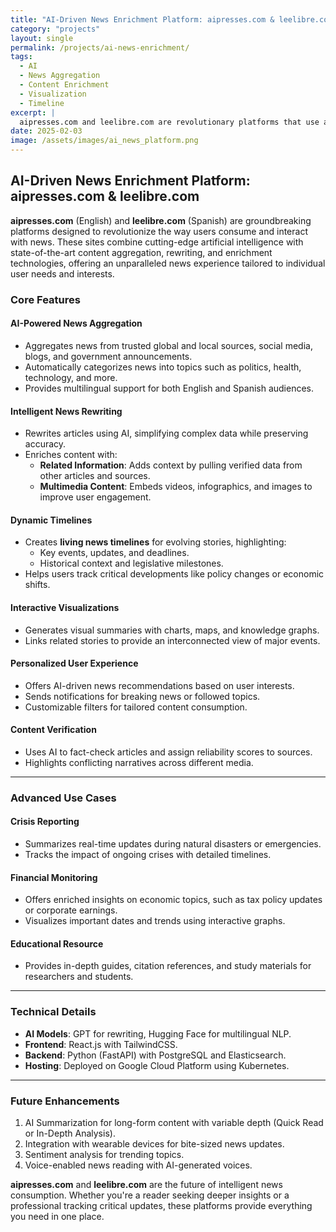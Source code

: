 ```yaml
---
title: "AI-Driven News Enrichment Platform: aipresses.com & leelibre.com"
category: "projects"
layout: single
permalink: /projects/ai-news-enrichment/
tags:
  - AI
  - News Aggregation
  - Content Enrichment
  - Visualization
  - Timeline
excerpt: |
  aipresses.com and leelibre.com are revolutionary platforms that use artificial intelligence to aggregate, rewrite, and enrich news from various sources. These platforms offer features like dynamic timelines for evolving stories, multimedia enrichment, and personalized recommendations, transforming the way we consume and interact with news.
date: 2025-02-03
image: /assets/images/ai_news_platform.png
---
```


## AI-Driven News Enrichment Platform: aipresses.com & leelibre.com

**aipresses.com** (English) and **leelibre.com** (Spanish) are groundbreaking platforms designed to revolutionize the way users consume and interact with news. These sites combine cutting-edge artificial intelligence with state-of-the-art content aggregation, rewriting, and enrichment technologies, offering an unparalleled news experience tailored to individual user needs and interests.

### Core Features

#### AI-Powered News Aggregation
- Aggregates news from trusted global and local sources, social media, blogs, and government announcements.
- Automatically categorizes news into topics such as politics, health, technology, and more.
- Provides multilingual support for both English and Spanish audiences.

#### Intelligent News Rewriting
- Rewrites articles using AI, simplifying complex data while preserving accuracy.
- Enriches content with:
  - **Related Information**: Adds context by pulling verified data from other articles and sources.
  - **Multimedia Content**: Embeds videos, infographics, and images to improve user engagement.

#### Dynamic Timelines
- Creates **living news timelines** for evolving stories, highlighting:
  - Key events, updates, and deadlines.
  - Historical context and legislative milestones.
- Helps users track critical developments like policy changes or economic shifts.

#### Interactive Visualizations
- Generates visual summaries with charts, maps, and knowledge graphs.
- Links related stories to provide an interconnected view of major events.

#### Personalized User Experience
- Offers AI-driven news recommendations based on user interests.
- Sends notifications for breaking news or followed topics.
- Customizable filters for tailored content consumption.

#### Content Verification
- Uses AI to fact-check articles and assign reliability scores to sources.
- Highlights conflicting narratives across different media.

---

### Advanced Use Cases

#### Crisis Reporting
- Summarizes real-time updates during natural disasters or emergencies.
- Tracks the impact of ongoing crises with detailed timelines.

#### Financial Monitoring
- Offers enriched insights on economic topics, such as tax policy updates or corporate earnings.
- Visualizes important dates and trends using interactive graphs.

#### Educational Resource
- Provides in-depth guides, citation references, and study materials for researchers and students.

---

### Technical Details

- **AI Models**: GPT for rewriting, Hugging Face for multilingual NLP.
- **Frontend**: React.js with TailwindCSS.
- **Backend**: Python (FastAPI) with PostgreSQL and Elasticsearch.
- **Hosting**: Deployed on Google Cloud Platform using Kubernetes.

---

### Future Enhancements

1. AI Summarization for long-form content with variable depth (Quick Read or In-Depth Analysis).
2. Integration with wearable devices for bite-sized news updates.
3. Sentiment analysis for trending topics.
4. Voice-enabled news reading with AI-generated voices.

**aipresses.com** and **leelibre.com** are the future of intelligent news consumption. Whether you're a reader seeking deeper insights or a professional tracking critical updates, these platforms provide everything you need in one place.
